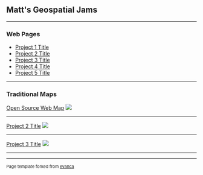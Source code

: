 ## Matt's Geospatial Jams

---

### Web Pages 

- [Project 1 Title](http://example.com/)
- [Project 2 Title](http://example.com/)
- [Project 3 Title](http://example.com/)
- [Project 4 Title](http://example.com/)
- [Project 5 Title](http://example.com/)

---

### Traditional Maps

[Open Source Web Map](/sample_page)
<img src="https://ogeecheedigitaldataservices.s3.amazonaws.com/qgis2web_2022_02_23-15_25_52_075139/index.html#2/22.1/-12.7"/>

---
[Project 2 Title](/pdf/sample_presentation.pdf)
<img src="images/dummy_thumbnail.jpg?raw=true"/>

---
[Project 3 Title](http://example.com/)
<img src="images/dummy_thumbnail.jpg?raw=true"/>

---




---
<p style="font-size:11px">Page template forked from <a href="https://github.com/evanca/quick-portfolio">evanca</a></p>
<!-- Remove above link if you don't want to attibute -->
